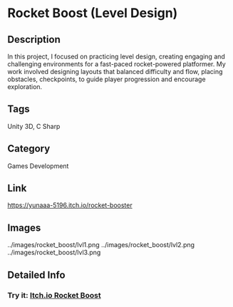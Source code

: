 # Rocket Boost (Level Design)

## Description
In this project, I focused on practicing level design, creating engaging and challenging environments for a fast-paced rocket-powered platformer. My work involved designing layouts that balanced difficulty and flow, placing obstacles, checkpoints, to guide player progression and encourage exploration.

## Tags
Unity 3D, C Sharp

## Category
Games Development

## Link
https://yunaaa-5196.itch.io/rocket-booster

## Images
../images/rocket_boost/lvl1.png
../images/rocket_boost/lvl2.png
../images/rocket_boost/lvl3.png

## Detailed Info
### Try it: [Itch.io Rocket Boost](https://yunaaa-5196.itch.io/rocket-booster)